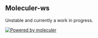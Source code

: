 ## Moleculer-ws
Unstable and currently a work in progress.

[![Powered by moleculer](https://img.shields.io/badge/Powered%20by-Moleculer-green.svg?colorB=0e83cd)](http://moleculer.services/)